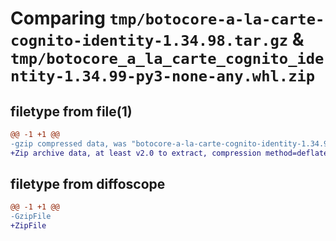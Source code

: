 # Comparing `tmp/botocore-a-la-carte-cognito-identity-1.34.98.tar.gz` & `tmp/botocore_a_la_carte_cognito_identity-1.34.99-py3-none-any.whl.zip`

## filetype from file(1)

```diff
@@ -1 +1 @@
-gzip compressed data, was "botocore-a-la-carte-cognito-identity-1.34.98.tar", last modified: Sat May  4 01:01:17 2024, max compression
+Zip archive data, at least v2.0 to extract, compression method=deflate
```

## filetype from diffoscope

```diff
@@ -1 +1 @@
-GzipFile
+ZipFile
```


